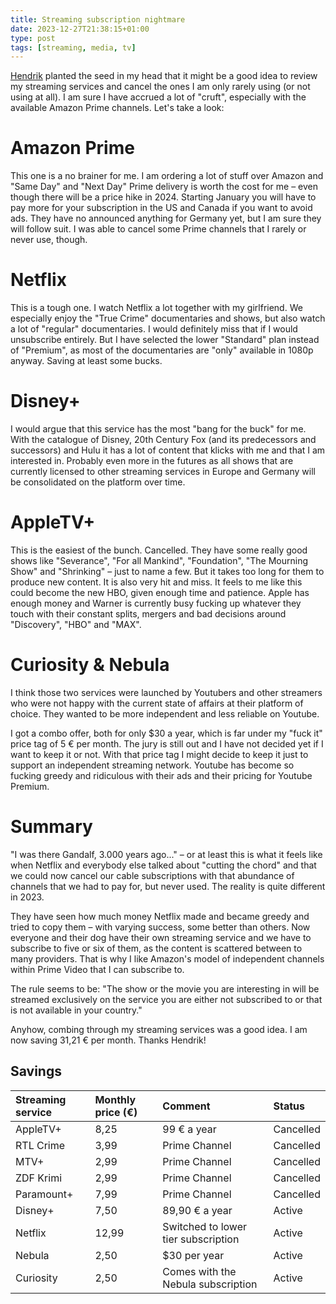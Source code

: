```yaml
---
title: Streaming subscription nightmare
date: 2023-12-27T21:38:15+01:00
type: post
tags: [streaming, media, tv]
---
```


[Hendrik](https://www.hmans.dev/) planted the seed in my head that it might be a good idea to review my streaming services and cancel the ones I am only rarely using (or not using at all). I am sure I have accrued a lot of "cruft", especially with the available Amazon Prime channels. Let's take a look:

# Amazon Prime

This one is a no brainer for me. I am ordering a lot of stuff over Amazon and "Same Day" and "Next Day" Prime delivery is worth the cost for me – even though there will be a price hike in 2024. Starting January you will have to pay more for your subscription in the US and Canada if you want to avoid ads. They have no announced anything for Germany yet, but I am sure they will follow suit. I was able to cancel some Prime channels that I rarely or never use, though.

# Netflix

This is a tough one. I watch Netflix a lot together with my girlfriend. We especially enjoy the "True Crime" documentaries and shows, but also watch a lot of "regular" documentaries. I would definitely miss that if I would unsubscribe entirely. But I have selected the lower "Standard" plan instead of "Premium", as most of the documentaries are "only" available in 1080p anyway. Saving at least some bucks.

# Disney+

I would argue that this service has the most "bang for the buck" for me. With the catalogue of Disney, 20th Century Fox (and its predecessors and successors) and Hulu it has a lot of content that klicks with me and that I am interested in. Probably even more in the futures as all shows that are currently licensed to other streaming services in Europe and Germany will be consolidated on the platform over time. 

# AppleTV+

This is the easiest of the bunch. Cancelled. They have some really good shows like "Severance", "For all Mankind", "Foundation", "The Mourning Show" and "Shrinking" – just to name a few. But it takes too long for them to produce new content. It is also very hit and miss. It feels to me like this could become the new HBO, given enough time and patience. Apple has enough money and Warner is currently busy fucking up whatever they touch with their constant splits, mergers and bad decisions around "Discovery", "HBO" and "MAX".

# Curiosity & Nebula

I think those two services were launched by Youtubers and other streamers who were not happy with the current state of affairs at their platform of choice. They wanted to be more independent and less reliable on Youtube.

I got a combo offer, both for only $30 a year, which is far under my "fuck it" price tag of 5 € per month. The jury is still out and I have not decided yet if I want to keep it or not. With that price tag I might decide to keep it just to support an independent streaming network. Youtube has become so fucking greedy and ridiculous with their ads and their pricing for Youtube Premium.

# Summary

"I was there Gandalf, 3.000 years ago..." – or at least this is what it feels like when Netflix and everybody else talked about "cutting the chord" and that we could now cancel our cable subscriptions with that abundance of channels that we had to pay for, but never used. The reality is quite different in 2023.

They have seen how much money Netflix made and became greedy and tried to copy them – with varying success, some better than others. Now everyone and their dog have their own streaming service and we have to subscribe to five or six of them, as the content is scattered between to many providers. That is why I like Amazon's model of independent channels within Prime Video that I can subscribe to.

The rule seems to be: "The show or the movie you are interesting in will be streamed exclusively on the service you are either not subscribed to or that is not available in your country."

Anyhow, combing through my streaming services was a good idea. I am now saving 31,21 € per month. Thanks Hendrik!

## Savings

| Streaming service | Monthly price (€) | Comment | Status |
|:--|:--|:--|:--|
| AppleTV+ | 8,25 | 99 € a year | Cancelled |
| RTL Crime | 3,99 | Prime Channel | Cancelled |
| MTV+ | 2,99 | Prime Channel | Cancelled |
| ZDF Krimi | 2,99 | Prime Channel | Cancelled |
| Paramount+ | 7,99 | Prime Channel | Cancelled |
| Disney+ | 7,50 | 89,90 € a year | Active |
| Netflix | 12,99 | Switched to lower tier subscription | Active |
| Nebula | 2,50 | $30 per year | Active |
| Curiosity | 2,50 | Comes with the Nebula subscription | Active |

